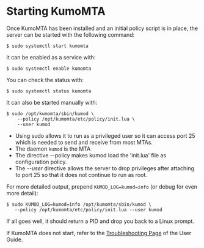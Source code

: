 # Starting KumoMTA

Once KumoMTA has been installed and an initial policy script is in place, the
server can be started with the following command:

```console
$ sudo systemctl start kumomta
```

It can be enabled as a service with:

```console
$ sudo systemctl enable kumomta
```

You can check the status with:

```console
$ sudo systemctl status kumomta
```

It can also be started manually with:

```console
$ sudo /opt/kumomta/sbin/kumod \
    --policy /opt/kumomta/etc/policy/init.lua \
    --user kumod
```

* Using sudo allows it to run as a privileged user so it can access port 25 which is needed to send and receive from most MTAs.
* The daemon `kumod` is the MTA
* The directive --policy makes kumod load the 'init.lua' file as configuration policy.
* The *--user* directive allows the server to drop privileges after attaching to port 25 so that it does not continue to run as root.

For more detailed output, prepend ```KUMOD_LOG=kumod=info``` (or debug for even more detail):

```console
$ sudo KUMOD_LOG=kumod=info /opt/kumomta/sbin/kumod \
   --policy /opt/kumomta/etc/policy/init.lua --user kumod
```

If all goes well, it should return a PID and drop you back to a Linux prompt.

If KumoMTA does not start, refer to the [Troubleshooting Page](./troubleshooting.md) of the User Guide.
